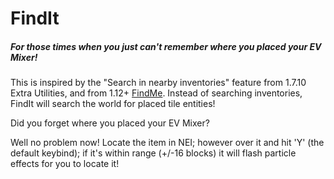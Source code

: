 # FindIt
##### For those times when you just can't remember where you placed your EV Mixer!

This is inspired by the "Search in nearby inventories" feature from 1.7.10 Extra Utilities, and from 1.12+ [FindMe](https://github.com/Buuz135/FindMe).  Instead of searching inventories, FindIt will search the world for placed tile entities!  


Did you forget where you placed your EV Mixer?  

Well no problem now!  Locate the item in NEI; however over it and hit 'Y' (the default keybind); if it's within range (+/-16 blocks) it will flash particle effects for you to locate it! 
